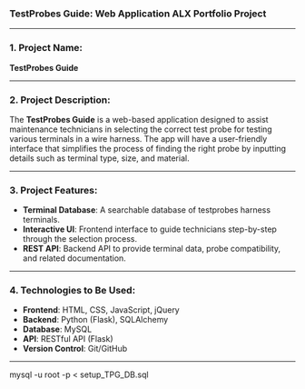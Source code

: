 ### **TestProbes Guide**: Web Application ALX Portfolio Project
---

### **1. Project Name:**
**TestProbes Guide**

---

### **2. Project Description:**
The **TestProbes Guide** is a web-based application designed to assist maintenance technicians in selecting the correct test probe for testing various terminals in a wire harness. The app will have a user-friendly interface that simplifies the process of finding the right probe by inputting details such as terminal type, size, and material.

---

### **3. Project Features:**
- **Terminal Database**: A searchable database of testprobes harness terminals.
- **Interactive UI**: Frontend interface to guide technicians step-by-step through the selection process.
- **REST API**: Backend API to provide terminal data, probe compatibility, and related documentation.

---

### **4. Technologies to Be Used:**
- **Frontend**: HTML, CSS, JavaScript, jQuery
- **Backend**: Python (Flask), SQLAlchemy
- **Database**: MySQL
- **API**: RESTful API (Flask)
- **Version Control**: Git/GitHub

---

mysql -u root -p < setup_TPG_DB.sql